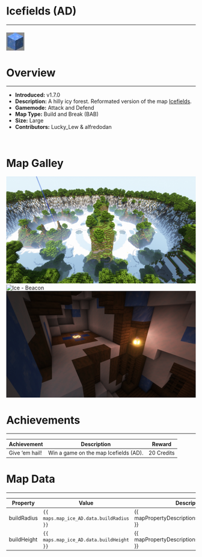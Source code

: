 <!-- replace icefieldsAD with the actual map name -->
<!-- change gamemode type for the Map data description  -->
# Icefields (AD)

***

#### ![icefieldsADicon](../assets/maps/icead/iceAD-icon.jpg)

# Overview
***
- **Introduced:** v1.7.0
- **Description:** A hilly icy forest. Reformated version of the map [Icefields](icefields).
- **Gamemode:** Attack and Defend
- **Map Type:** Build and Break (BAB)
- **Size:** Large
- **Contributors:** Lucky_Lew & alfredodan

<br />  

# Map Galley
![Ice - Overview](../assets/maps/iceAD/icead-overview.jpg '')
![Ice - Beacon](../assets/maps/iceAD/icead-beacon '')
![Ice - Attacker Spawn](../assets/maps/iceAD/icead-attackerspawn.jpg '')

# Achievements
***

| Achievement | Description | Reward |
| ----- | ----- | ------ |
| Give ‘em hail! | Win a game on the map Icefields (AD). | 20 Credits |



# Map Data
***

| Property | Value | Description |
| ----------- | ----------- | ------ |
| buildRadius |`{{ maps.map_ice_AD.data.buildRadius }}`| {{ mapPropertyDescriptions.buildRadius.classic }} |
| buildHeight |`{{ maps.map_ice_AD.data.buildHeight }}`| {{ mapPropertyDescriptions.buildHeight.classic }} |